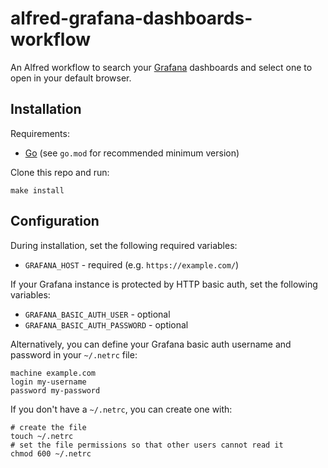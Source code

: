 # alfred-grafana-dashboards-workflow

An Alfred workflow to search your [Grafana](https://grafana.com) dashboards and select one to open in your default browser.

## Installation

Requirements:

* [Go](https://go.dev) (see `go.mod` for recommended minimum version)

Clone this repo and run:

```
make install
```

## Configuration

During installation, set the following required variables:

* `GRAFANA_HOST` - required (e.g. `https://example.com/`)

If your Grafana instance is protected by HTTP basic auth, set the following variables:

* `GRAFANA_BASIC_AUTH_USER` - optional
* `GRAFANA_BASIC_AUTH_PASSWORD` - optional

Alternatively, you can define your Grafana basic auth username and password in your `~/.netrc` file:

```
machine example.com
login my-username
password my-password
```

If you don't have a `~/.netrc`, you can create one with:

```
# create the file
touch ~/.netrc
# set the file permissions so that other users cannot read it
chmod 600 ~/.netrc
```
